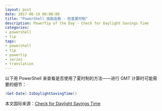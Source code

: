 ```yaml
---
layout: post
date: 2017-06-19 00:00:00
title: "PowerShell 技能连载 - 检查夏时制"
description: PowerTip of the Day - Check for Daylight Savings Time
categories:
- powershell
- tip
tags:
- powershell
- tip
- powertip
- series
- translation
---
```

以下用 PowerShell 来查看是否使用了夏时制的方法——进行 GMT 计算时可能需要的细节：

```powershell
(Get-Date).IsDaylightSavingTime()
```

<!--more-->
本文国际来源：[Check for Daylight Savings Time](http://community.idera.com/powershell/powertips/b/tips/posts/check-for-daylight-savings-time)
